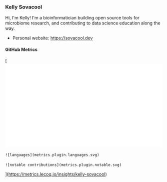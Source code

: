 ### Kelly Sovacool

Hi, I'm Kelly! I'm a bioinformatician building open source tools for microbiome research, and contributing to data science education along the way.

- Personal website: <https://sovacool.dev>

#### GitHub Metrics

[
    ![metrics](github-metrics.svg)

    ![languages](metrics.plugin.languages.svg)

    ![notable contributions](metrics.plugin.notable.svg)

](https://metrics.lecoq.io/insights/kelly-sovacool)